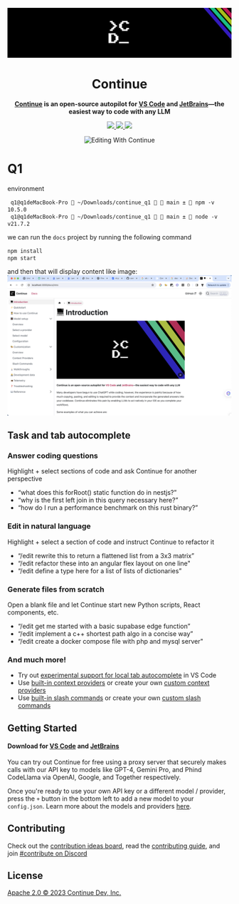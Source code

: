 ![Continue logo](media/c_d.png)

<h1 align="center">Continue</h1>

<div align="center">

**[Continue](https://continue.dev/docs) is an open-source autopilot for [VS Code](https://marketplace.visualstudio.com/items?itemName=Continue.continue) and [JetBrains](https://plugins.jetbrains.com/plugin/22707-continue-extension)—the easiest way to code with any LLM**

</div>

<div align="center">

<a target="_blank" href="https://opensource.org/licenses/Apache-2.0" style="background:none">
    <img src="https://img.shields.io/badge/License-Apache_2.0-blue.svg" style="height: 22px;" />
</a>
<a target="_blank" href="https://continue.dev/docs" style="background:none">
    <img src="https://img.shields.io/badge/continue_docs-%23BE1B55" style="height: 22px;" />
</a>
<a target="_blank" href="https://discord.gg/vapESyrFmJ" style="background:none">
    <img src="https://img.shields.io/badge/discord-join-continue.svg?labelColor=191937&color=6F6FF7&logo=discord" style="height: 22px;" />
</a>

<p></p>

![Editing With Continue](media/readme.gif)

</div>

# Q1
environment
```
 q1@q1deMacBook-Pro  ~/Downloads/continue_q1   main ±  npm -v
10.5.0
 q1@q1deMacBook-Pro  ~/Downloads/continue_q1   main ±  node -v
v21.7.2
```
we can run the `docs` project by running the following command
```
npm install
npm start
```
and then that will display content like image:
![./Snipaste_2024-04-05_02-23-47.png](./Snipaste_2024-04-05_02-23-47.png)

## Task and tab autocomplete

### Answer coding questions

Highlight + select sections of code and ask Continue for another perspective

- “what does this forRoot() static function do in nestjs?”
- “why is the first left join in this query necessary here?”
- “how do I run a performance benchmark on this rust binary?”

### Edit in natural language

Highlight + select a section of code and instruct Continue to refactor it

- “/edit rewrite this to return a flattened list from a 3x3 matrix”
- “/edit refactor these into an angular flex layout on one line"
- “/edit define a type here for a list of lists of dictionaries”

### Generate files from scratch

Open a blank file and let Continue start new Python scripts, React components, etc.

- “/edit get me started with a basic supabase edge function”
- “/edit implement a c++ shortest path algo in a concise way”
- “/edit create a docker compose file with php and mysql server"

### And much more!

- Try out [experimental support for local tab autocomplete](https://continue.dev/docs/walkthroughs/tab-autocomplete) in VS Code
- Use [built-in context providers](https://continue.dev/docs/customization/context-providers#built-in-context-providers) or create your own [custom context providers](https://continue.dev/docs/customization/context-providers#building-your-own-context-provider)
- Use [built-in slash commands](https://arc.net/l/quote/zbhwfjmp) or create your own [custom slash commands](https://continue.dev/docs/customization/slash-commands#custom-slash-commands)

## Getting Started

#### Download for [VS Code](https://marketplace.visualstudio.com/items?itemName=Continue.continue) and [JetBrains](https://plugins.jetbrains.com/plugin/22707-continue-extension)

You can try out Continue for free using a proxy server that securely makes calls with our API key to models like GPT-4, Gemini Pro, and Phind CodeLlama via OpenAI, Google, and Together respectively.

Once you're ready to use your own API key or a different model / provider, press the `+` button in the bottom left to add a new model to your `config.json`. Learn more about the models and providers [here](https://continue.dev/docs/model-setup/overview).

## Contributing

Check out the [contribution ideas board](https://github.com/orgs/continuedev/projects/2), read the [contributing guide](https://github.com/continuedev/continue/blob/main/CONTRIBUTING.md), and join [#contribute on Discord](https://discord.gg/vapESyrFmJ)

## License

[Apache 2.0 © 2023 Continue Dev, Inc.](./LICENSE)
